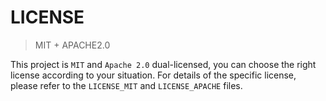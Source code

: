 # LICENSE
> MIT + APACHE2.0


This project is `MIT` and `Apache 2.0` dual-licensed, you can choose the right license according to your situation.
For details of the specific license, please refer to the `LICENSE_MIT` and `LICENSE_APACHE` files.
